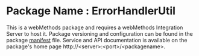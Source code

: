 # Package Name : ErrorHandlerUtil
This is a webMethods package and requires a webMethods Integration Server to host it. Package versioning and configuration can be found in the package [manifest](./ErrorHandlerUtil/manifest.v3) file. Service and API documentation is available on the package's home page http://&lt;server&gt;:&lt;port&gt;/&lt;packagename>.